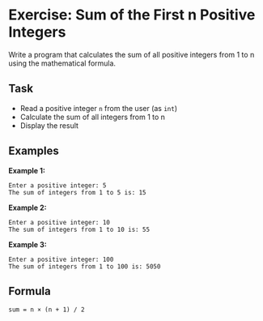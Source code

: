 # Exercise: Sum of the First n Positive Integers

Write a program that calculates the sum of all positive integers from 1 to n using the mathematical formula.

## Task
- Read a positive integer `n` from the user (as `int`)
- Calculate the sum of all integers from 1 to n
- Display the result

## Examples
**Example 1:**
```
Enter a positive integer: 5
The sum of integers from 1 to 5 is: 15
```

**Example 2:**
```
Enter a positive integer: 10
The sum of integers from 1 to 10 is: 55
```

**Example 3:**
```
Enter a positive integer: 100
The sum of integers from 1 to 100 is: 5050
```

## Formula
`sum = n × (n + 1) / 2`